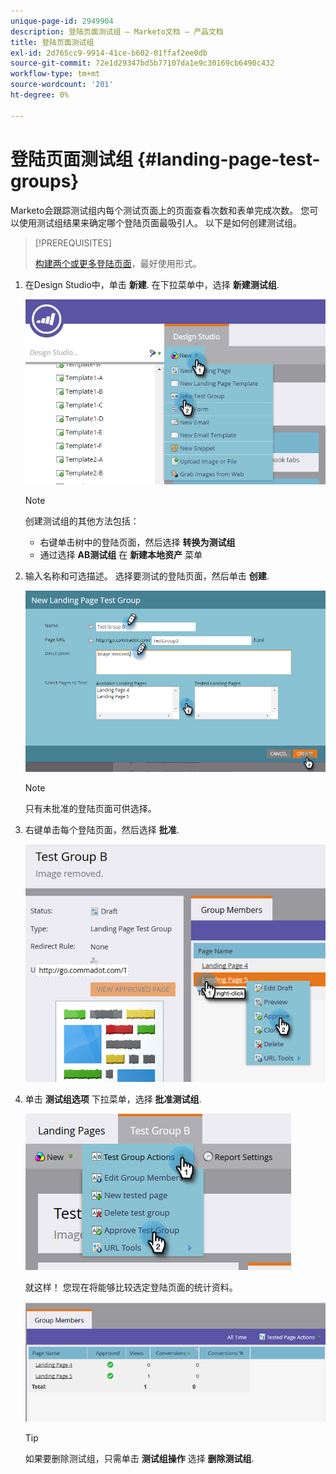 ```yaml
---
unique-page-id: 2949904
description: 登陆页面测试组 — Marketo文档 — 产品文档
title: 登陆页面测试组
exl-id: 2d765cc9-9914-41ce-b602-01ffaf2ee0db
source-git-commit: 72e1d29347bd5b77107da1e9c30169cb6490c432
workflow-type: tm+mt
source-wordcount: '201'
ht-degree: 0%

---
```


# 登陆页面测试组 {#landing-page-test-groups}

Marketo会跟踪测试组内每个测试页面上的页面查看次数和表单完成次数。 您可以使用测试组结果来确定哪个登陆页面最吸引人。 以下是如何创建测试组。

>[!PREREQUISITES]
>
>[构建两个或更多登陆页面](/help/marketo/getting-started/quick-wins/landing-page-with-a-form.md)，最好使用形式。

1. 在Design Studio中，单击 **新建**. 在下拉菜单中，选择 **新建测试组**.

   ![](assets/image2015-8-5-13-3a32-3a50.png)

   >[!NOTE]
   >
   >创建测试组的其他方法包括：
   >
   >* 右键单击树中的登陆页面，然后选择 **转换为测试组**
   >* 通过选择 **AB测试组** 在 **新建本地资产** 菜单


1. 输入名称和可选描述。 选择要测试的登陆页面，然后单击 **创建**.

   ![](assets/image2015-8-5-13-3a39-3a10.png)

   >[!NOTE]
   >
   >只有未批准的登陆页面可供选择。

1. 右键单击每个登陆页面，然后选择 **批准**.

   ![](assets/three-1.png)

1. 单击 **测试组选项** 下拉菜单，选择 **批准测试组**.

   ![](assets/four-1.png)

   就这样！ 您现在将能够比较选定登陆页面的统计资料。

   ![](assets/five.png)

   >[!TIP]
   >
   >如果要删除测试组，只需单击 **测试组操作** 选择 **删除测试组**.
